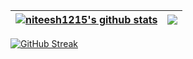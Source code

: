 | <a href="https://github.com/niteesh1215"><img align="center" src="https://github-readme-stats.vercel.app/api?username=niteesh1215&show_icons=true&include_all_commits=true&theme=buefy&hide_border=true" alt="niteesh1215's github stats" /></a> | <a href="https://github.com/niteesh1215"><img align="center" src="https://github-readme-stats.vercel.app/api/top-langs/?username=niteesh1215&layout=compact&theme=buefy&hide_border=true" /></a> |
| ------------- | ------------- |
[![GitHub Streak](http://github-readme-streak-stats.herokuapp.com?user=niteesh1215&theme=github-light&date_format=%5BY.%5Dn.j)](https://git.io/streak-stats)
